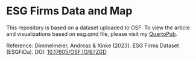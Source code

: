 # ESG Firms Data and Map
This repository is based on a dataset uploaded to OSF. To view the article and visualizations based on esg.qmd file, please visit my [QuartoPub](https://alfarisirm.quarto.pub/esg-firms-data-and-map/).

Reference:
Dimmelmeier, Andreas & Xinke (2023). ESG Firms Dataset (ESGFiDa). DOI: [10.17605/OSF.IO/B7ZGD](https://osf.io/b7zgd/)
